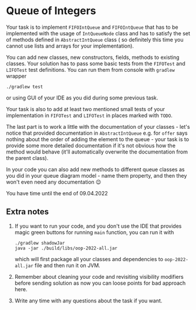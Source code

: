 # Queue of Integers

Your task is to implement `FIFOIntQueue` and `FIFOIntQueue` that has to be implemented with the usage of
`IntQueueNode` class and has to satisfy the set of methods defined in `AbstractIntQueue` class (
so definitely this time you cannot use lists and arrays for your implementation).

You can add new classes, new constructors, fields, methods to existing classes. Your solution has to pass some basic
tests from the `FIFOTest` and `LIFOTest` test definitions. You can run them from console with
`gradlew` wrapper

```shell
./gradlew test
```

or using GUI of your IDE as you did during some previous task.

Your task is also to add at least two mentioned small tests of your implementation in `FIFOTest` and `LIFOTest`
in places marked with `TODO`.

The last part is to work a little with the documentation of your classes - let's notice that provided documentation
in `AbstractIntQueue` e.g. for `offer` says nothing about the order of adding the element to the queue - your task is to
provide some more detailed documentation if it's not obvious how the method would behave (it'll automatically overwrite
the documentation from the parent class).

In your code you can also add new methods to different queue classes as you did in your queue diagram model - name them
property, and then they won't even need any documentation 😉

You have time until the end of 09.04.2022

## Extra notes

1. If you want to run your code, and you don't use the IDE that provides magic green buttons for running
   `main` function, you can run it with

    ```shell
    ./gradlew shadowJar
    java -jar ./build/libs/oop-2022-all.jar
    ```

   which will first package all your classes and dependencies to `oop-2022-all.jar` file and then run it on JVM.
2. Remember about cleaning your code and revisiting visibility modifiers before sending solution as now you can loose
   points for bad approach here.
3. Write any time with any questions about the task if you want.
